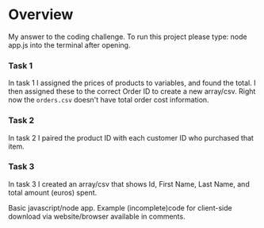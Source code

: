 # Overview

My answer to the coding challenge. To run this project please type: node app.js into the terminal after opening.

### Task 1

In task 1 I assigned the prices of products to variables, and found the total. I then assigned these to the correct Order ID to create a new array/csv.
Right now the `orders.csv` doesn't have total order cost information.

### Task 2

In task 2 I paired the product ID with each customer ID who purchased that item.

### Task 3

In task 3 I created an array/csv that shows Id, First Name, Last Name, and total amount (euros) spent.

Basic javascript/node app. Example (incomplete)code for client-side download via website/browser available in comments.